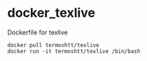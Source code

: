 # docker_texlive
Dockerfile for texlive

```command
docker pull termoshtt/texlive
docker run -it termoshtt/texlive /bin/bash
```
